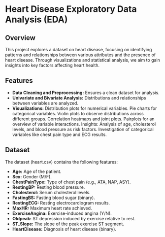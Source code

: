 # Heart Disease Exploratory Data Analysis (EDA)
 ## Overview
This project explores a dataset on heart disease, focusing on identifying patterns and relationships between various attributes and the presence of heart disease. Through visualizations and statistical analysis, we aim to gain insights into key factors affecting heart health.

## Features
- **Data Cleaning and Preprocessing:** Ensures a clean dataset for analysis.
- **Univariate and Bivariate Analysis:** Distributions and relationships between variables are analyzed.
- **Visualizations:**
Distribution plots for numerical variables.
Pie charts for categorical variables.
Violin plots to observe distributions across different groups.
Correlation heatmaps and joint plots.
Pairplots for an overview of variable interactions.
Insights:
Analysis of age, cholesterol levels, and blood pressure as risk factors.
Investigation of categorical variables like chest pain type and ECG results.
 ## Dataset
The dataset (heart.csv) contains the following features:

- **Age:** Age of the patient.
- **Sex:** Gender (M/F).
- **ChestPainType:** Type of chest pain (e.g., ATA, NAP, ASY).
- **RestingBP:** Resting blood pressure.
- **Cholesterol:** Serum cholesterol levels.
- **FastingBS:** Fasting blood sugar (binary).
- **RestingECG:** Resting electrocardiogram results.
- **MaxHR:** Maximum heart rate achieved.
- **ExerciseAngina:** Exercise-induced angina (Y/N).
- **Oldpeak:** ST depression induced by exercise relative to rest.
- **ST_Slope:** The slope of the peak exercise ST segment.
- **HeartDisease:** Diagnosis of heart disease (binary).

